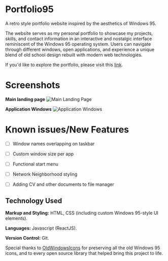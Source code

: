 # Portfolio95

A retro style portfolio website inspired by the aesthetics of Windows 95.

The website serves as my personal portfolio to showcase my projects, skills, and contact information in an interactive and nostalgic interface reminiscent of the Windows 95 operating system. Users can navigate through different windows, open applications, and experience a unique blend of old school design rebuilt with modern web technologies.

If you'd like to explore the portfolio, please visit this [link](https://0x1kero.dev/).


# Screenshots

**Main landing page**
![Main Landing Page](https://i.postimg.cc/L4V2tbSL/Screenshot-2025-03-20-at-15-23-12.png)

**Application Windows**
![Application Windows](https://i.postimg.cc/rmKZDzqf/Screenshot-2025-03-20-at-15-24-14.png)


# Known issues/New Features 

- [ ] Window names overlapping on taskbar
- [ ] Custom window size per app
- [ ] Functional start  menu
- [ ] Network Neighborhood styling
- [ ] Adding CV and other documents to file manager




## Technology Used

**Markup and Styling:** HTML, CSS (including custom Windows 95-style UI elements).

**Languages:** Javascript (ReactJS).

**Version Control:** Git.

Special thanks to [OldWindowsIcons](https://oldwindowsicons.tumblr.com/) for preserving all the old Windows 95 icons, and to every open source library that helped bring this project to life.

